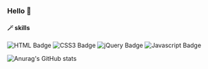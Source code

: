 ### Hello 👋


#### 🪄 skills
![HTML Badge](https://img.shields.io/badge/HTML5-e96228?style=flat-square&logo=HTML5&logoColor=fff)
![CSS3 Badge](https://img.shields.io/badge/CSS3-2862e9?style=flat-square&logo=CSS3&logoColor=fff)
![jQuery Badge](https://img.shields.io/badge/jQuery-fff?style=flat-square&logo=jQuery&logoColor=0865a6)
![Javascript Badge](https://img.shields.io/badge/Javascript-e8d34d?style=flat-square&logo=Javascript&logoColor=30302e)


![Anurag's GitHub stats](https://github-readme-stats.vercel.app/api?username=bohyemian&show_icons=true&theme=graywhite)


<!--
**bohyemian/bohyemian** is a ✨ _special_ ✨ repository because its `README.md` (this file) appears on your GitHub profile.

Here are some ideas to get you started:

- 🔭 I’m currently working on ...
- 🌱 I’m currently learning ...
- 👯 I’m looking to collaborate on ...
- 🤔 I’m looking for help with ...
- 💬 Ask me about ...
- 📫 How to reach me: ...
- 😄 Pronouns: ...
- ⚡ Fun fact: ...
-->

